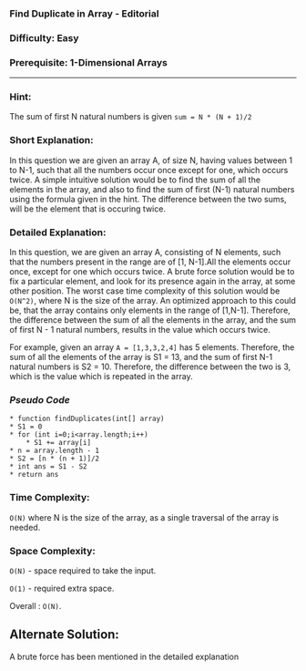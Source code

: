 ### **Find Duplicate in Array - Editorial**
### **Difficulty: Easy**
### **Prerequisite: 1-Dimensional Arrays**
---
### **Hint**:
The sum of first N natural numbers is given `sum = N * (N + 1)/2`

### **Short Explanation**:
In this question we are given an array A, of size N, having values between 1 to N-1, such that all the numbers occur once except for one, which occurs twice. A simple intuitive solution would be to find the sum of all the elements in the array, and also to find the sum of first (N-1) natural numbers using the formula given in the hint. The difference between the two sums, will be the element that is occuring twice.

### **Detailed Explanation**:
In this question, we are given an array A, consisting of N elements, such that the numbers present in the range are of [1, N-1].All the elements occur once, except for one which occurs twice. A brute force solution would be to fix a particular element, and look for its presence again in the array, at some other position. The worst case time complexity of this solution would be `O(N^2)`, where N is the size of the array.
An optimized approach to this could be, that the array contains only elements in the range of [1,N-1]. Therefore, the difference between the sum of all the elements in the array, and the sum of first N - 1 natural numbers, results in the value which occurs twice.

For example, given an array `A = [1,3,3,2,4]` has 5 elements. Therefore, the sum of all the elements of the array is S1 = 13, and the sum of first N-1 natural numbers is S2 = 10. Therefore, the difference between the two is 3, which is the value which is repeated in the array. 




### *Pseudo Code*
	* function findDuplicates(int[] array)
	* S1 = 0
	* for (int i=0;i<array.length;i++) 
		* S1 += array[i]
	* n = array.length - 1
	* S2 = [n * (n + 1)]/2
	* int ans = S1 - S2
	* return ans


### Time Complexity:

`O(N)` where N is the size of the array, as a single traversal of the array is needed.

### Space Complexity:

`O(N)` - space required to take the input.

`O(1)` - required extra space.

Overall : `O(N)`.

## Alternate Solution:
A brute force has been mentioned in the detailed explanation
